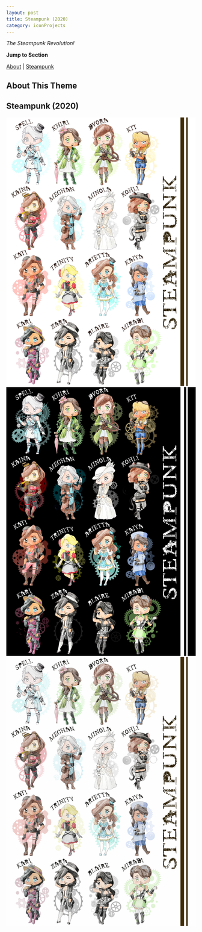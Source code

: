 ```yaml
---
layout: post
title: Steampunk (2020)
category: iconProjects
---
```

_The Steampunk Revolution!_  


**Jump to Section**

[About](#about-this-theme)	|	[Steampunk](#steampunk-2020)	

## **About This Theme**


## **Steampunk (2020)**
![Icons - Steampunk Light Mode](/assets/artwork/IconProjects/Steampunk/Steampunk_LightMode.jpg) 
![Icons - Steampunk Dark Mode](/assets/artwork/IconProjects/Steampunk/Steampunk_DarkMode.jpg)
![Icons - Steampunk Vintage Mode](/assets/artwork/IconProjects/Steampunk/Steampunk_VintageMode.jpg)